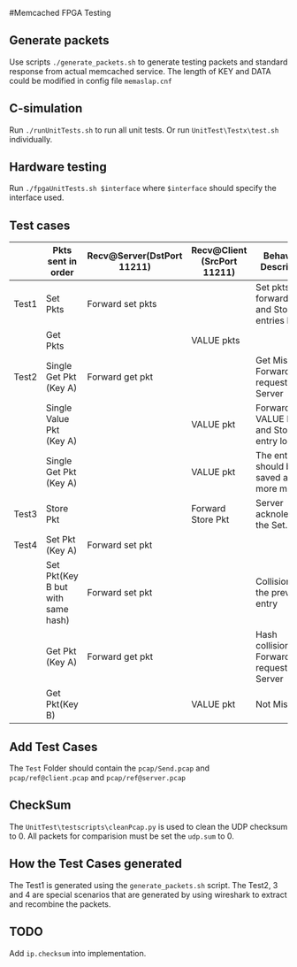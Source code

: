 #Memcached FPGA Testing

## Generate packets
Use scripts `./generate_packets.sh` to generate testing packets and standard response from actual memcached service. The length of KEY and DATA could be modified in config file `memaslap.cnf`

## C-simulation
Run `./runUnitTests.sh` to run all unit tests. Or run `UnitTest\Testx\test.sh` individually.
## Hardware testing
Run `./fpgaUnitTests.sh $interface` where `$interface` should specify the interface used.
## Test cases
| ﻿      |  Pkts sent in order                         | Recv@Server(DstPort 11211) | Recv@Client (SrcPort 11211) | Behaviour Description                            |
|-------|-----------------------------------|-------------------------|--------------------------|--------------------------------------------------|
| Test1 | Set Pkts                          | Forward set pkts        |                          | Set pkts forwarded and Store the entries locally |
|       | Get Pkts                          |                         | VALUE pkts               |                                                  |
| Test2 | Single Get Pkt (Key A)            | Forward get pkt         |                          | Get Miss: Forward the request to Server          |
|       | Single Value Pkt (Key A)          |                         | VALUE pkt                | Forward VALUE Pkts and Store the entry locally   |
|       | Single Get Pkt (Key A)            |                         | VALUE pkt                | The entry should be saved and no more miss       |
| Test3 | Store Pkt                         |                         | Forward Store Pkt        | Server acknoledeged the Set.                     |
| Test4 | Set Pkt (Key A)                   | Forward set pkt         |                          |                                                  |
|       | Set Pkt(Key B but with same hash) | Forward set pkt         |                          | Collision: kick the previous entry               |
|       | Get Pkt (Key A)                   | Forward get pkt         |                          | Hash collision: Forward the request to Server    |
|       | Get Pkt(Key B)                    |                         | VALUE pkt                | Not Miss                                         |

## Add Test Cases
The `Test` Folder should contain the `pcap/Send.pcap` and `pcap/ref@client.pcap` and `pcap/ref@server.pcap`

## CheckSum
The `UnitTest\testscripts\cleanPcap.py` is used to clean the UDP checksum to 0. All packets for comparision must be set the `udp.sum` to 0.

## How the Test Cases generated
The Test1 is generated using the `generate_packets.sh` script.
The Test2, 3 and 4 are special scenarios that are generated by using wireshark to extract and recombine the packets.  

## TODO
Add `ip.checksum` into implementation.


